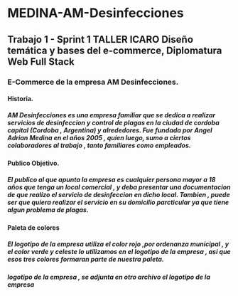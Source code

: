 # MEDINA-AM-Desinfecciones
## Trabajo 1 - Sprint 1 TALLER ICARO Diseño temática y bases del e-commerce, Diplomatura Web Full Stack
### E-Commerce de la empresa AM Desinfecciones.
#### Historia.
##### AM Desinfecciones es una empresa familiar que se dedica a realizar servicios de desinfeccion y control de plagas en la ciudad de cordoba capital (Cordoba , Argentina) y alrededores. Fue fundada por Angel Adrian Medina en el años 2005 , quien luego, sumo a ciertos colaboradores al trabajo , tanto familiares como empleados.

#### Publico Objetivo.
##### El publico al que apunta la empresa es cualquier persona mayor a 18 años que tenga un local comercial , y deba presentar una documentacion de que realizo el servicio de desinfeccion en dicho local. Tambien , puede ser que quiera realizar el servicio en su domicilio parcticular ya que tiene algun problema de plagas.
#### Paleta de colores
##### El logotipo de la empresa utiliza el color rojo ,por ordenanza municipal , y el color verde y celeste lo utilizamos en el logotipo de la empresa , asi que esos tres colores formaran parte de nuestra paleta.

##### logotipo de la empresa , se adjunta en otro archivo el logotipo de la empresa

